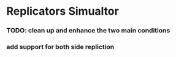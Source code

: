 # Replicators Simualtor

### TODO: clean up and enhance the two main conditions

### add support for both side repliction
